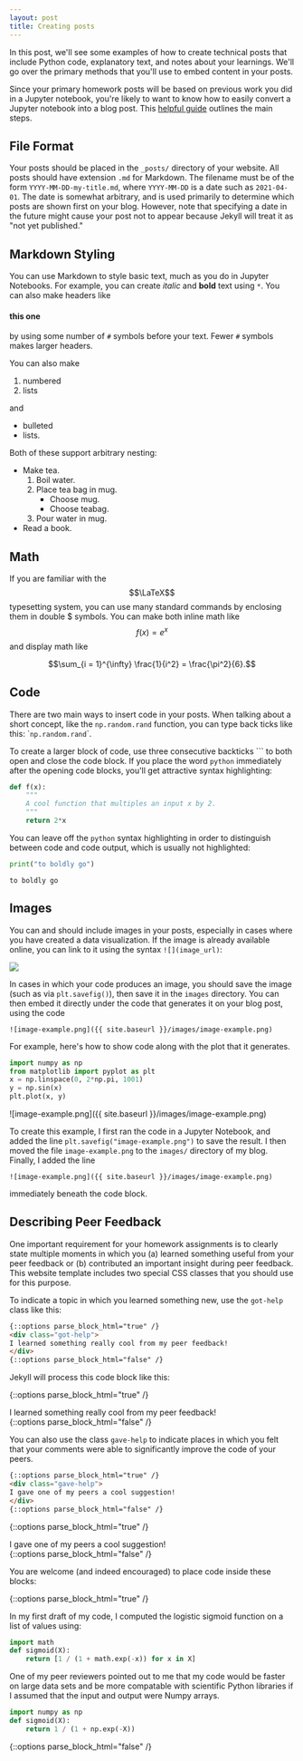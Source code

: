 ```yaml
---
layout: post
title: Creating posts
---
```



In this post, we'll see some examples of how to create technical posts that include Python code, explanatory text, and notes about your learnings. We'll go over the primary methods that you'll use to embed content in your posts. 

Since your primary homework posts will be based on previous work you did in a Jupyter notebook, you're likely to want to know how to easily convert a Jupyter notebook into a blog post. This [helpful guide](https://cduvallet.github.io/posts/2018/03/ipython-notebooks-jekyll) outlines the main steps.  

## File Format

Your posts should be placed in the `_posts/` directory of your website. All posts should have extension `.md` for Markdown. The filename must be of the form `YYYY-MM-DD-my-title.md`, where `YYYY-MM-DD` is a date such as `2021-04-01`. The date is somewhat arbitrary, and is used primarily to determine which posts are shown first on your blog. However, note that specifying a date in the future might cause your post not to appear because Jekyll will treat it as "not yet published." 

## Markdown Styling

You can use Markdown to style basic text, much as you do in Jupyter Notebooks. For example, you can create *italic* and **bold** text using `*`. You can also make headers like 

#### this one

by using some number of `#` symbols before your text. Fewer `#` symbols makes larger headers. 

You can also make 

1. numbered
2. lists

and 

- bulleted
- lists. 

Both of these support arbitrary nesting: 

- Make tea. 
    1. Boil water.
    2. Place tea bag in mug. 
        - Choose mug.
        - Choose teabag. 
    3. Pour water in mug.
- Read a book. 

## Math

If you are familiar with the $$\LaTeX$$ typesetting system, you can use many standard commands by enclosing them in double \$ symbols. You can make both inline math like $$f(x) = e^x$$ and display math like 

$$\sum_{i = 1}^{\infty} \frac{1}{i^2} = \frac{\pi^2}{6}.$$



## Code

There are two main ways to insert code in your posts. When talking about a short concept, like the `np.random.rand` function, you can type back ticks like this: \``np.random.rand`\`. 

To create a larger block of code, use three consecutive backticks ``` to both open and close the code block. If you place the word `python` immediately after the opening code blocks, you'll get attractive syntax highlighting: 

```python
def f(x):
    """
    A cool function that multiples an input x by 2. 
    """
    return 2*x
``` 

You can leave off the `python` syntax highlighting in order to distinguish between code and code output, which is usually not highlighted: 

```python
print("to boldly go")
```
```
to boldly go
```



## Images

You can and should include images in your posts, especially in cases where you have created a data visualization. If the image is already available online, you can link to it using the syntax `![](image_url)`: 

![](https://s3.amazonaws.com/media.eremedia.com/wp-content/uploads/2017/09/13112109/diversity-700x439.jpg)

In cases in which your code produces an image, you should save the image (such as via `plt.savefig()`), then save it in the `images` directory. You can then embed it directly under the code that generates it on your blog post, using the code 
```
![image-example.png]({{ site.baseurl }}/images/image-example.png)
```
For example, here's how to show code along with the plot that it generates. 
```python
import numpy as np
from matplotlib import pyplot as plt
x = np.linspace(0, 2*np.pi, 1001)
y = np.sin(x)
plt.plot(x, y)
```
![image-example.png]({{ site.baseurl }}/images/image-example.png)

To create this example, I first ran the code in a Jupyter Notebook, and added the line `plt.savefig("image-example.png")` to save the result. I then moved the file `image-example.png` to the `images/` directory of my blog. Finally, I added the line 
```
![image-example.png]({{ site.baseurl }}/images/image-example.png)
```
immediately beneath the code block. 


## Describing Peer Feedback

One important requirement for your homework assignments is to clearly state multiple moments in which you (a) learned something useful from your peer feedback or (b) contributed an important insight during peer feedback. This website template includes two special CSS classes that you should use for this purpose. 

To indicate a topic in which you learned something new, use the `got-help` class like this: 

```html
{::options parse_block_html="true" /}
<div class="got-help">
I learned something really cool from my peer feedback! 
</div>
{::options parse_block_html="false" /}
```

Jekyll will process this code block like this: 

{::options parse_block_html="true" /}
<div class="got-help">
I learned something really cool from my peer feedback! 
</div>
{::options parse_block_html="false" /}

You can also use the class `gave-help` to indicate places in which you felt that your comments were able to significantly improve the code of your peers. 

```html
{::options parse_block_html="true" /}
<div class="gave-help">
I gave one of my peers a cool suggestion! 
</div>
{::options parse_block_html="false" /}
```
{::options parse_block_html="true" /}
<div class="gave-help">
I gave one of my peers a cool suggestion! 
</div>
{::options parse_block_html="false" /}

You are welcome (and indeed encouraged) to place code inside these blocks:

{::options parse_block_html="true" /}
<div class="got-help">
In my first draft of my code, I computed the logistic sigmoid function on a list of values using: 

```python
import math
def sigmoid(X):
    return [1 / (1 + math.exp(-x)) for x in X]
```
One of my peer reviewers pointed out to me that my code would be faster on large data sets and be more compatable with scientific Python libraries if I assumed that the input and output were Numpy arrays. 
```python
import numpy as np
def sigmoid(X):
    return 1 / (1 + np.exp(-X))
``` 
</div>
{::options parse_block_html="false" /}